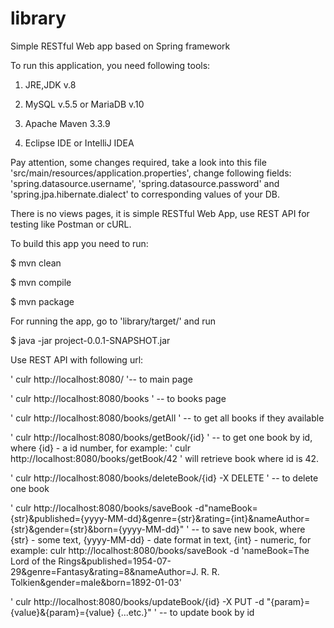 # library

Simple RESTful Web app based on Spring framework

To run this application, you need following tools:

1) JRE,JDK v.8

2) MySQL v.5.5 or MariaDB v.10
  
3) Apache Maven 3.3.9

4) Eclipse IDE or IntelliJ IDEA

Pay attention, some changes required, take a look into this file 'src/main/resources/application.properties', change following fields: 'spring.datasource.username', 'spring.datasource.password' and 'spring.jpa.hibernate.dialect' to corresponding values of your DB.

There is no views pages, it is simple RESTful Web App, use REST API for testing like Postman or cURL.

To build this app you need to run:

$ mvn clean 

$ mvn compile 

$ mvn package

For running the app, go to 'library/target/' and run

$ java -jar project-0.0.1-SNAPSHOT.jar

Use REST API with following url:

' culr http://localhost:8080/ '-- to main page

' culr http://localhost:8080/books ' -- to books page

' culr http://localhost:8080/books/getAll ' -- to get all books if they available

' culr http://localhost:8080/books/getBook/{id} ' -- to get one book by id, where {id} - a id number, for example: 
' culr http://localhost:8080/books/getBook/42 ' will retrieve book where id is 42.

' culr http://localhost:8080/books/deleteBook/{id} -X DELETE ' -- to delete one book

' culr http://localhost:8080/books/saveBook -d"nameBook={str}&published={yyyy-MM-dd}&genre={str}&rating={int}&nameAuthor={str}&gender={str}&born={yyyy-MM-dd}" ' -- to save new book, where {str} - some text, {yyyy-MM-dd} - date format in text, {int} - numeric, for example: 
culr http://localhost:8080/books/saveBook -d 'nameBook=The Lord of the Rings&published=1954-07-29&genre=Fantasy&rating=8&nameAuthor=J. R. R. Tolkien&gender=male&born=1892-01-03'

' culr http://localhost:8080/books/updateBook/{id} -X PUT -d "{param}={value}&{param}={value} {...etc.}" ' -- to update book by id
